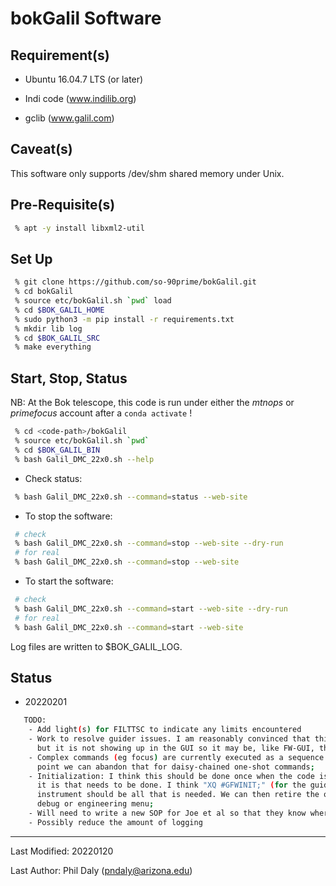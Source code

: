 # bokGalil Software

## Requirement(s)

 - Ubuntu 16.04.7 LTS (or later)

 - Indi code (www.indilib.org)

 - gclib (www.galil.com)

## Caveat(s)

This software only supports /dev/shm shared memory under Unix.

## Pre-Requisite(s)

```bash
 % apt -y install libxml2-util
```

## Set Up

```bash
 % git clone https://github.com/so-90prime/bokGalil.git
 % cd bokGalil
 % source etc/bokGalil.sh `pwd` load
 % cd $BOK_GALIL_HOME
 % sudo python3 -m pip install -r requirements.txt
 % mkdir lib log
 % cd $BOK_GALIL_SRC
 % make everything
```

## Start, Stop, Status

NB: At the Bok telescope, this code is run under either the *mtnops* or *primefocus* account after a `conda activate` !

```bash
 % cd <code-path>/bokGalil
 % source etc/bokGalil.sh `pwd`
 % cd $BOK_GALIL_BIN
 % bash Galil_DMC_22x0.sh --help
```

 - Check status:

```bash
 % bash Galil_DMC_22x0.sh --command=status --web-site
```

 - To stop the software:

```bash
 # check
 % bash Galil_DMC_22x0.sh --command=stop --web-site --dry-run
 # for real
 % bash Galil_DMC_22x0.sh --command=stop --web-site
```

 - To start the software:

```bash
 # check
 % bash Galil_DMC_22x0.sh --command=start --web-site --dry-run
 # for real
 % bash Galil_DMC_22x0.sh --command=start --web-site
```

Log files are written to $BOK_GALIL_LOG.

## Status

 - 20220201
```bash
   TODO:
    - Add light(s) for FILTTSC to indicate any limits encountered
    - Work to resolve guider issues. I am reasonably convinced that this driver is doing the right thing 
      but it is not showing up in the GUI so it may be, like FW-GUI, that it has internal logic;
    - Complex commands (eg focus) are currently executed as a sequence of "atomic" statements. At some 
      point we can abandon that for daisy-chained one-shot commands;
    - Initialization: I think this should be done once when the code is started so we need to agree what 
      it is that needs to be done. I think "XQ #GFWINIT;" (for the guider) and "XQ #FILTRD;" for the 
      instrument should be all that is needed. We can then retire the other commands or put them in a
      debug or engineering menu;
    - Will need to write a new SOP for Joe et al so that they know where the filter files are etc
    - Possibly reduce the amount of logging
```

--------------------------------------

Last Modified: 20220120

Last Author: Phil Daly (pndaly@arizona.edu)
